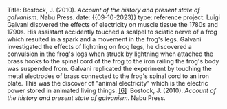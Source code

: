 Title: Bostock, J. (2010). _Account of the history and present state of galvanism_. Nabu Press.
date: {{09-10-2023}}
type: reference
project:
Luigi Galvani disovered the effects of electricity on muscle tissue the 1780s and 1790s. His assistant accidently touched a scalpel to sciatic nerve of a frog which resulted in a spark and a movement in the frog's legs. Galvani investigated the effects of lightning on frog legs, he discovered a convulsion in the frog's legs when struck by lightning when attached the brass hooks to the spinal cord of the frog to the iron railing the frog's body was suspended from. Galvani replicated the experiment by touching the metal electrodes of brass connected to the frog's spinal cord to an iron plate. This was the discover of "animal electricity" which is the electric power stored in animated living things.
[[6]](https://en.wikipedia.org/wiki/Galvanism#cite_note-6) 
Bostock, J. (2010). _Account of the history and present state of galvanism_. Nabu Press.